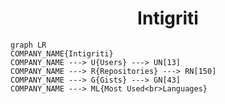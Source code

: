 <h1 align="center">Intigriti</h1>

```mermaid
graph LR
COMPANY_NAME{Intigriti}
COMPANY_NAME ---> U{Users} ---> UN[13]
COMPANY_NAME ---> R{Repositories} ---> RN[150]
COMPANY_NAME ---> G{Gists} ---> GN[43]
COMPANY_NAME ---> ML{Most Used<br>Languages}
```
